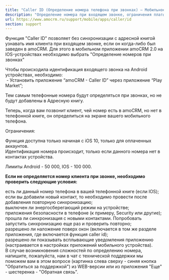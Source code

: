 ```yaml
---
title: "Caller ID (Определение номера телефона при звонках) — Мобильное приложение"
description: "Определение номера при входящем звонке, ограничения платформ, что проверить, если не работает функция"
url: https://www.amocrm.ru/support/mobile/apps/caller/id
section: support
---
```


Функция "Caller ID" позволяет без синхронизации с адресной книгой узнавать имя клиента при входящем звонке, если он когда-либо был заведен в amoCRM. Для этого в мобильном приложении amoCRM 2.0 на IOS-устройствах необходимо выбрать "Определение номеров при звонках"

Чтобы происходила идентификация входящего звонка на Android устройствах, необходимо:   
 - Установить приложение “amoCRM - Caller ID” через приложение “Play Market”;

Тем самым телефонные номера будут определяться при звонках, но не будут добавлены в Адресную книгу.

Теперь, когда вам позвонит клиент, чей номер есть в amoCRM, но нет в телефонной книге, он определиться на экране вашего мобильного телефона.

Ограничения:

Функция доступна только начиная с iOS 10, только для оплаченных аккаунтов.   
Идентификация номера происходит, только если данного номера нет в контактах устройства.

Лимиты Android - 50 000, IOS - 100 000.

**Если не определяется номер клиента при звонке, необходимо проверить следующие условия:**

есть ли данный номер телефона в вашей телефонной книге (если IOS);  
если вы добавили новый контакт, то необходимо провести после добавления повторную синхронизацию;  
выключен ли энергосберегающий режим на устройстве;  
приложения безопасности в телефоне (к примеру, Security или другие);  
прошла ли синхронизация с новыми контактами. Попробовать запустить синхронизацию еще раз и проверить повторно;  
разрешено ли наложение поверх окон (включается в том же разделе приложения, где включается функция caller id);  
разрешено ли показывать всплывающие уведомления приложению (настраивается в настройках приложений мобильного устройства).  
В случае возникновения сложностей по определению номера, напишите, пожалуйста, нам в чат с технической поддержки мы поможем вам в этом вопросе (картинка слева сверху - синяя кнопка "Обратиться за поддержкой") из WEB-версии или из приложения "Еще" - шестеренка - "Обратная связь".